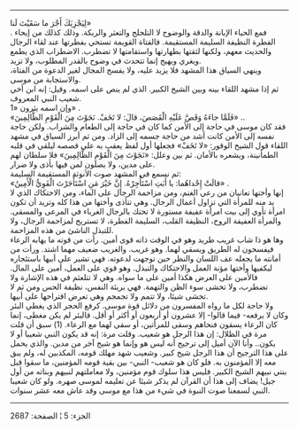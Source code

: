 ------------------------------------------------------------------------

لِيَجْزِيَكَ أَجْرَ ما سَقَيْتَ لَنا»  
. فمع الحياء الإبانة والدقة والوضوح لا التلجلج والتعثر والربكة. وذلك
كذلك من إيحاء الفطرة النظيفة السليمة المستقيمة. فالفتاة القويمة تستحي
بفطرتها عند لقاء الرجال والحديث معهم، ولكنها لثقتها بطهارتها واستقامتها
لا تضطرب. الاضطراب الذي يطمع ويغري ويهيج إنما تتحدث في وضوح بالقدر
المطلوب، ولا تزيد.  
وينهي السياق هذا المشهد فلا يزيد عليه، ولا يفسح المجال لغير الدعوة من
الفتاة، والاستجابة من موسى.  
ثم إذا مشهد اللقاء بينه وبين الشيخ الكبير. الذي لم ينص على اسمه. وقيل:
إنه ابن أخي شعيب النبي المعروف.  
وإن اسمه يثرون «1» .  
«فَلَمَّا جاءَهُ وَقَصَّ عَلَيْهِ الْقَصَصَ، قالَ: لا تَخَفْ. نَجَوْتَ مِنَ الْقَوْمِ الظَّالِمِينَ» ..  
فقد كان موسى في حاجة إلى الأمن كما كان في حاجة إلى الطعام والشراب. ولكن
حاجة نفسه إلى الأمن كانت أشد من حاجة جسمه إلى الزاد. ومن ثم أبرز السياق
في مشهد اللقاء قول الشيخ الوقور: «لا تَخَفْ» فجعلها أول لفظ يعقب به على
قصصه ليلقي في قلبه الطمأنينة، ويشعره بالأمان. ثم بين وعلل: «نَجَوْتَ مِنَ
الْقَوْمِ الظَّالِمِينَ» فلا سلطان لهم على مدين، ولا يصلون لمن فيها بأذى ولا
ضرار.  
ثم نسمع في المشهد صوت الأنوثة المستقيمة السليمة:  
«قالَتْ إِحْداهُما: يا أَبَتِ اسْتَأْجِرْهُ. إِنَّ خَيْرَ مَنِ اسْتَأْجَرْتَ الْقَوِيُّ الْأَمِينُ» .  
إنها وأختها تعانيان من رعي الغنم، ومن مزاحمة الرجال على الماء، ومن
الاحتكاك الذي لا بد منه للمرأة التي تزاول أعمال الرجال. وهي تتأذى وأختها
من هذا كله وتريد أن تكون امرأة تأوي إلى بيت امرأة عفيفة مستورة لا تحتك
بالرجال الغرباء في المرعى والمسقى. والمرأة العفيفة الروح، النظيفة القلب،
السليمة الفطرة، لا تستريح لمزاحمة الرجال، ولا للتبذل الناشئ من هذه
المزاحمة.  
وها هو ذا شاب غريب طريد وهو في الوقت ذاته قوى أمين. رأت من قوته ما يهابه
الرعاء فيفسحون له الطريق ويسقي لهما. وهو غريب. والغريب ضعيف مهما اشتد.
ورأت من أمانته ما يجعله عف اللسان والنظر حين توجهت لدعوته. فهي تشير على
أبيها باستئجاره ليكفيها وأختها مؤنة العمل والاحتكاك والتبذل. وهو قوي على
العمل، أمين على المال. فالأمين على العرض هكذا أمين على ما سواه. وهي لا
تتلعثم في هذه الإشارة ولا تضطرب، ولا تخشى سوء الظن والتهمة. فهي بريئة
النفس، نظيفة الحس ومن ثم لا تخشى شيئا، ولا تتمم ولا تجمجم وهي تعرض
اقتراحها على أبيها.  
ولا حاجة لكل ما رواه المفسرون من دلائل قوة موسى. كرفع الحجر الذي يغطي
البئر وكان لا يرفعه- فيما قالوا- إلا عشرون أو أربعون أو أكثر أو أقل.
فالبئر لم يكن مغطى، إنما كان الرعاء يسقون فنحاهم وسقى للمرأتين، أو سقى
لهما مع الرعاء. (1) سبق أن قلت مرة في الظلال: إن هذا الرجل هو شعيب. وقلت
مرة: إنه قد يكون النبي شعيبا أو لا يكون.. وأنا الآن أميل إلى ترجيح أنه
ليس هو وإنما هو شيخ آخر من مدين. والذي يحمل على هذا الترجيح أن هذا الرجل
شيخ كبير. وشعيب شهد مهلك قومه، المكذبين له، ولم يبق معه إلا المؤمنون به.
فلو كان هو شعيب- النبي- بين بقية قومه المؤمنين، ما سقوا قبل بنتي نبيهم
الشيخ الكبير. فليس هذا سلوك قوم مؤمنين، ولا معاملتهم لنبيهم وبناته من
أول جيل! يضاف إلى هذا أن القرآن لم يذكر شيئا عن تعليمه لموسى صهره. ولو
كان شعيبا النبي لسمعنا صوت النبوة في شيء من هذا مع موسى وقد عاش معه عشر
سنوات.

------------------------------------------------------------------------

الجزء: 5 ¦ الصفحة: 2687
